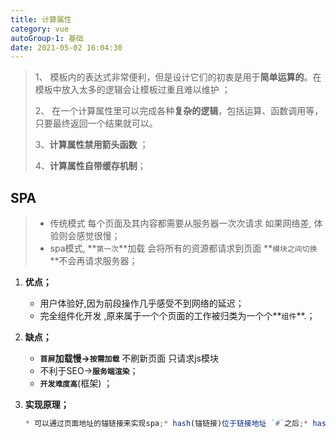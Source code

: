 ```yaml
---
title: 计算属性
category: vue
autoGroup-1: 基础
date: 2021-05-02 16:04:30
---
```


> 1、 模板内的表达式非常便利，但是设计它们的初衷是用于**简单运算的**。在模板中放入太多的逻辑会让模板过重且难以维护 ；
>
> 2、 在一个计算属性里可以完成各种**复杂的逻辑**，包括运算、函数调用等，只要最终返回一个结果就可以。
>
> 3、**计算属性禁用箭头函数** ；
>
> 4、**计算属性自带缓存机制**；

##  SPA

> * 传统模式 每个页面及其内容都需要从服务器一次次请求  如果网络差, 体验则会感觉很慢；
> * spa模式, **`第一次`**加载 会将所有的资源都请求到页面 **`模块之间切换`**不会再请求服务器；

1. **优点；**

   - 用户体验好,因为前段操作几乎感受不到网络的延迟；
   - 完全组件化开发 ,原来属于一个个页面的工作被归类为一个个**`组件`**.；

2. **缺点；**

   - **`首屏`**加载慢->**`按需加载`** 不刷新页面 只请求js模块
   - 不利于SEO->**`服务端渲染`**；
   - **`开发难度高`**(框架) ；

3. **实现原理；**

   ```js
   * 可以通过页面地址的锚链接来实现spa;* hash(锚链接)位于链接地址 `#`之后;* hash值的改变`不会触发`页面刷新;* hash值是url地址的一部分,会存储在页面地址上 我们可以获取到;* 可以通过`事件监听`hash值得改变;* 拿到了hash值,就可以根据不同的hash值进行不同的`模块切换`;
   ```

   



